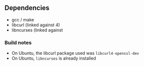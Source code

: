 ## Dependencies
- gcc / make
- libcurl      (linked against 4)
- libncurses   (linked against 

### Build notes
- On Ubuntu, the libcurl package used was `libcurl4-openssl-dev`
- On Ubuntu, `libncurses` is already installed
